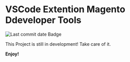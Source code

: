 # VSCode Extention Magento Ddeveloper Tools

<img src="https://img.shields.io/github/last-commit/dermatz/vscode-magento-developer-tools" alt="Last commit date Badge">

This Project is still in development!
Take care of it.



**Enjoy!**
